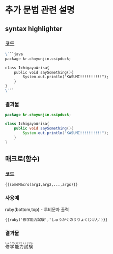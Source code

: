 # 추가 문법 관련 설명
## syntax highlighter
### 코드
```markdown
\```java
package kr.choyunjin.ssipduck;

class IchigayaArisa{
    public void saySomething(){
        System.out.println("KASUMI!!!!!!!!!!");
    }
}
\```
```
### 결과물
```java
package kr.choyunjin.ssipduck;

class IchigayaArisa{
    public void saySomething(){
        System.out.println("KASUMI!!!!!!!!!!");
    }
}
```

## 매크로(함수)
### 코드
```
{{someMacro(arg1,arg2,...,args)}}
```
### 사용예
ruby(bottom,top) - 루비문자 출력
```
{{ruby('修学能力試験','しゅうがくのうりょくじけん')}}
```
### 결과물
<ruby>
    <rb>修学能力試験</rb>
    <rt>しゅうがくのうりょくじけん</rt>
</ruby>
